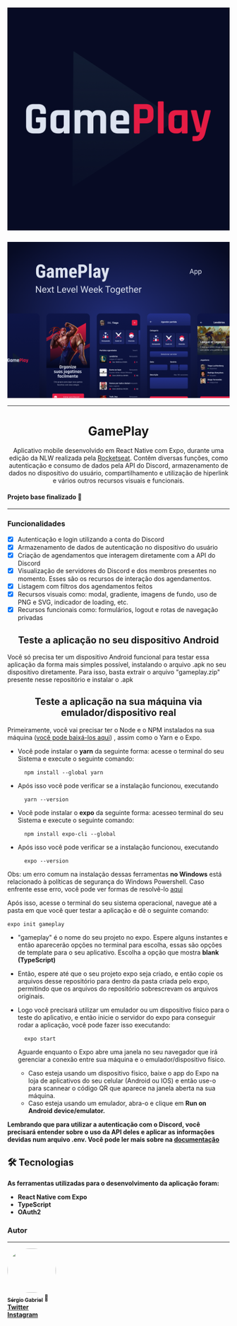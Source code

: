 <h1 align="center">
	<img alt="Logo do GamePlay" title="Logo do GamePlay" src="./assets/icon.png">
</h1>
<p align="center">
	<img src="img/Capa.png">
</p>
<hr>
<h1 align="center">GamePlay</h1>
<p align="center">Aplicativo mobile desenvolvido em React Native com Expo, durante uma edição da NLW realizada pela <a href="https://www.youtube.com/rocketseat">Rocketseat</a>. Contêm diversas funções, como autenticação e consumo de dados pela API do Discord, armazenamento de dados no dispositivo do usuário, compartilhamento e utilização de hiperlink e vários outros recursos visuais e funcionais.</p>
<h4>Projeto base finalizado 🚀</h4>
<hr>
<h3>Funcionalidades</h3>

- [x] Autenticação e login utilizando a conta do Discord
- [x] Armazenamento de dados de autenticação no dispositivo do usuário
- [x] Criação de agendamentos que interagem diretamente com a API do Discord
- [x] Visualização de servidores do Discord e dos membros presentes no momento. Esses são os recursos de interação dos agendamentos. 
- [x] Listagem com filtros dos agendamentos feitos
- [x] Recursos visuais como: modal, gradiente, imagens de fundo, uso de PNG e SVG, indicador de loading, etc.
- [x] Recursos funcionais como: formulários, logout e rotas de navegação privadas

<h2 align="center">Teste a aplicação no seu dispositivo Android</h2>
<p>Você só precisa ter um dispositivo Android funcional para testar essa aplicação da forma mais simples possível, instalando o arquivo .apk no seu dispositivo diretamente. Para isso, basta extrair o arquivo "gameplay.zip" presente nesse repositório e instalar o .apk</p>

<h2 align="center">Teste a aplicação na sua máquina via emulador/dispositivo real</h2>
<p>Primeiramente, você vai precisar ter o Node e o NPM instalados na sua máquina (<a href="https://nodejs.org/en/download/">você pode baixá-los aqui</a>) , assim como o Yarn e o Expo. 

- Você pode instalar o <strong>yarn</strong> da seguinte forma: acesse o terminal do seu Sistema e execute o seguinte comando:

		npm install --global yarn
- Após isso você pode verificar se a instalação funcionou, executando
		
		yarn --version
- Você pode instalar o <strong>expo</strong> da seguinte forma: acesseo terminal do seu Sistema e execute o seguinte comando:

		npm install expo-cli --global
- Após isso você pode verificar se a instalação funcionou, executando

		expo --version
Obs: um erro comum na instalação dessas ferramentas <strong>no Windows</strong> está relacionado à políticas de segurança do Windows Powershell. Caso enfrente esse erro, você pode ver formas de resolvê-lo <a href="https://pt.stackoverflow.com/questions/220078/o-que-significa-o-erro-execu%C3%A7%C3%A3o-de-scripts-foi-desabilitada-neste-sistema">aqui</a> 

<p>Após isso, acesse o terminal do seu sistema operacional, navegue até a pasta em que você quer testar a aplicação e dê o seguinte comando:</p>
		
	expo init gameplay 

- "gameplay" é o nome do seu projeto no expo. Espere alguns instantes e então aparecerão opções no terminal para escolha, essas são opções de template para o seu aplicativo. Escolha a opção que mostra <strong>blank (TypeScript)</strong>
- Então, espere até que o seu projeto expo seja criado, e então copie os arquivos desse repositório para dentro da pasta criada pelo expo, permitindo que os arquivos do repositório sobrescrevam os arquivos originais. 
- Logo você precisará utilizar um emulador ou um dispositivo físico para o teste do aplicativo, e então inicie o servidor do expo para conseguir rodar a aplicação, você pode fazer isso executando:

		expo start

	Aguarde enquanto o Expo abre uma janela no seu navegador que irá gerenciar a conexão entre sua máquina e o emulador/dispositivo físico. 

	- Caso esteja usando um dispositivo físico, baixe o app do Expo na loja de aplicativos do seu celular (Android ou IOS) e então use-o para scannear o código QR que aparece na janela aberta na sua máquina.
	- Caso esteja usando um emulador, abra-o e clique em <strong>Run on Android device/emulator.

Lembrando que para utilizar a autenticação com o Discord, você precisará entender sobre o uso da API deles e aplicar as informações devidas num arquivo .env. Você pode ler mais sobre na <a href="https://discord.com/developers/docs/intro">documentação</a>



<h2>🛠 Tecnologias</h2>

As ferramentas utilizadas para o desenvolvimento da aplicação foram:

- React Native com Expo
- TypeScript
- OAuth2

### Autor
---

<a href="https://github.com/0horaa">
 <img style="border-radius: 50px" src="https://github.com/0horaa.png" width="110px;" height="100px" alt=""/>
 <br />
 <sub><b>Sérgio Gabriel</b></sub></a> 🚀<br>
<a href="https://twitter.com/0hora_">Twitter</a><br>
<a href="https://www.instagram.com/sergio_gbrl/">Instagram</a>